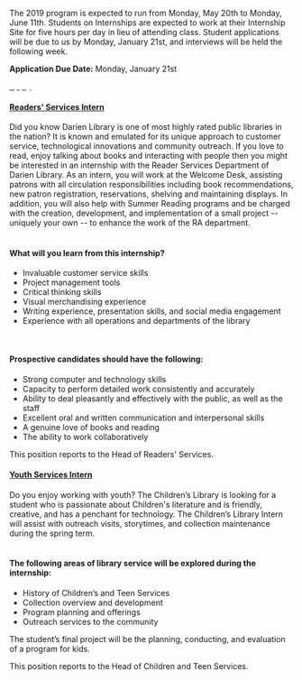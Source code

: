 <div class="row margin-bottom-30">
<div class="col-md-10 col-md-offset-1">

The 2019 program is expected to run from Monday, May 20th to Monday, June 11th. Students on Internships are expected to work at their Internship Site for five hours per day in lieu of attending class. Student applications will be due to us by Monday, January 21st, and interviews will be held the following week.


**Application Due Date:** Monday, January 21st

<div class="margin-bottom-10">
<a href="https://dar.to/2BehMs0" class="btn-u btn-u-lg btn-u-primary"><p style="text-decoration:none !important; color:#fff;">Apply</p></a>
</div>

<div class="row">
<!-- Begin Tab v1 -->
<div class="col-md-12">
<div class="tab-v1">
<!-- <ul class="nav nav-tabs margin-bottom-20">
<li class="active"><a data-toggle="tab" href="#home">How Do I...?</a></li>
<li><a data-toggle="tab" href="#locations">Library Locations</a></li>
<li><a data-toggle="tab" href="#services">Basic Services</a></li>
<li><a data-toggle="tab" href="#gamesTech">Games & Tech</a></li>
<li><a data-toggle="tab" href="#todo">Things to Do</a></li>
</ul> -->
<div class="tab-content">
<!-- Tab Content 1 -->
<div id="home" class="tab-pane fade in active">
<div id="accordion-v1" class="panel-group acc-v1">


<div class="panel panel-default">
<div class="panel-heading">
<h4 class="panel-title">
<a href="#collapse-Three" data-parent="#accordion-v1" data-toggle="collapse" class="accordion-toggle">
Readers' Services Intern
</a>
</h4>
</div>
<div class="panel-collapse collapse" id="collapse-Three">
<div class="panel-body">

Did you know Darien Library is one of most highly rated public libraries in the nation? It is known and emulated for its unique approach to customer service, technological innovations and community outreach. If you love to read, enjoy talking about books and interacting with people then you might be interested in an internship with the Reader Services Department of Darien Library. As an intern, you will work at the Welcome Desk, assisting patrons with all circulation responsibilities including book recommendations, new patron registration, reservations, shelving and maintaining displays. In addition, you will also help with Summer Reading programs and be charged with the creation, development, and implementation of a small project -- uniquely your own -- to enhance the work of the RA department.
<br />
<br />

#### What will you learn from this internship?

* Invaluable customer service skills  
* Project management tools
* Critical thinking skills
* Visual merchandising experience
* Writing experience, presentation skills, and social media engagement
* Experience with all operations and departments of the library

<br />
 
#### Prospective candidates should have the following:

* Strong computer and technology skills
* Capacity to perform detailed work consistently and accurately
* Ability to deal pleasantly and effectively with the public, as well as the staff
* Excellent oral and written communication and interpersonal skills
* A genuine love of books and reading
* The ability to work collaboratively
 

This position reports to the Head of Readers' Services.

</div>
</div>
</div>


<div class="panel panel-default">
<div class="panel-heading">
<h4 class="panel-title">
<a href="#collapse-One" data-parent="#accordion-v1" data-toggle="collapse" class="accordion-toggle">
Youth Services Intern
</a>
</h4>
</div>
<div class="panel-collapse collapse" id="collapse-One">
<div class="panel-body">

Do you enjoy working with youth? The Children’s Library is looking for a student who is passionate about Children's literature and is friendly, creative, and has a penchant for technology. The Children’s Library Intern will assist with outreach visits, storytimes, and collection maintenance during the spring term.
<br />
<br />

#### The following areas of library service will be explored during the internship:

* History of Children’s and Teen Services
* Collection overview and development
* Program planning and offerings
* Outreach services to the community

The student’s final project will be the planning, conducting, and evaluation of a program for kids.
<br />

This position reports to the Head of Children and Teen Services.

</div>
</div>
</div>

</div>
</div>
<!-- End Tab Content 1 -->


</div>
</div>
</div><!--/col-md-6-->
<!--End Tab v1-->
</div>
</div>
</div>

</div>
</div>
</div>